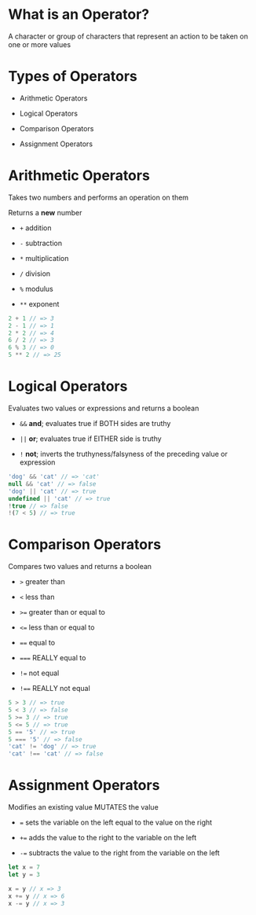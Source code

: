 # What is an Operator?

A character or group of characters that represent an action to be taken on one or more values

# Types of Operators

* Arithmetic Operators

* Logical Operators

* Comparison Operators

* Assignment Operators

# Arithmetic Operators

Takes two numbers and performs an operation on them

Returns a **new** number

* `+` addition

* `-` subtraction

* `*` multiplication

* `/` division

* `%` modulus

* `**` exponent

```javascript
2 + 1 // => 3
2 - 1 // => 1
2 * 2 // => 4
6 / 2 // => 3
6 % 3 // => 0
5 ** 2 // => 25
```

# Logical Operators

Evaluates two values or expressions and returns a boolean

* `&&` **and**; evaluates true if BOTH sides are truthy

* `||` **or**; evaluates true if EITHER side is truthy

* `!` **not**; inverts the truthyness/falsyness of the preceding value or expression

```javascript
'dog' && 'cat' // => 'cat'
null && 'cat' // => false
'dog' || 'cat' // => true
undefined || 'cat' // => true
!true // => false
!(7 < 5) // => true
```

# Comparison Operators

Compares two values and returns a boolean

* `>` greater than

* `<` less than

* `>=` greater than or equal to

* `<=` less than or equal to

* `==` equal to

* `===` REALLY equal to

* `!=` not equal

* `!==` REALLY not equal

```javascript
5 > 3 // => true
5 < 3 // => false
5 >= 3 // => true
5 <= 5 // => true
5 == '5' // => true
5 === '5' // => false
'cat' != 'dog' // => true
'cat' !== 'cat' // => false
```

# Assignment Operators

Modifies an existing value
MUTATES the value

* `=` sets the variable on the left equal to the value on the right

* `+=` adds the value to the right to the variable on the left

* `-=` subtracts the value to the right from the variable on the left

```javascript
let x = 7
let y = 3

x = y // x => 3
x += y // x => 6
x -= y // x => 3
```
